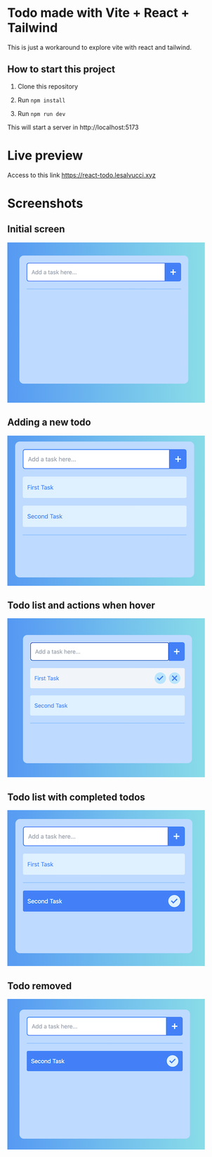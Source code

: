 # Todo made with Vite + React + Tailwind
This is just a workaround to explore vite with react and tailwind.

## How to start this project
1. Clone this repository

2. Run `npm install`

3. Run `npm run dev`

This will start a server in http://localhost:5173

# Live preview
Access to this link https://react-todo.lesalvucci.xyz

# Screenshots

## Initial screen

![Screenshot](images/1.png)

## Adding a new todo

![Screenshot](images/2.png)

## Todo list and actions when hover

![Screenshot](images/3.png)

## Todo list with completed todos

![Screenshot](images/4.png)

## Todo removed

![Screenshot](images/5.png)
